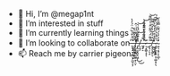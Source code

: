 - 👋 Hi, I’m @megap1nt
- 👀 I’m interested in stuff
- 🌱 I’m currently learning things
- 💞️ I’m looking to collaborate on   ̶̢̨̡͉͔͇̞̗̼̬͔̦͆̈͑̊͗̏̈̇̈́̓̔͘ ̶̹̱͚̖̲͙̩̫͆̅͆́̄͊́̌̚ ̸̡̖͓͓͍͔̱̠̞̜̤̩̒͑̌́̊̈́́̇̂̕ ̵̡̭̫̱̭̮̯͖͎̓͐͒̈́̈́̾͛͜͜͝ ̸̠͈̗̀̾̌̏͘͠ ̶̢̡̠̚ ̵̡͑̈̉̾͒̋̎͂͐̀͐ ̷̛̖͙͚̹̟̉͂̋̃͋̓̂̊̃́͘͝ͅ ̶̯̀ ̵̡͉̹̖̝̐͌̈́̇͂͋̂̇̀̿͌͘͝ ̸̧̧͎̮̠͂̈́́̉̅̔̓̎̿͘͝ͅ ̵̫̬̱̦͇̗̍̂̔̊̈́̒͋͛̃̌̕͠ ̷̡̡̱͓̯̟̩̩͚̝̜̖̍͛̑̊̓̓̏̈́͗̈́̇̉ ̴̛͍̖͔̥͕̖̲̽̓̓̀́̑͋̿̆̉ͅ
- 📫 Reach me by carrier pigeon 
